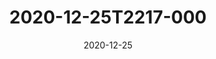 ---
date: 2020-12-25
title: 2020-12-25T2217-000
hero: 2020/2020-12-25T2217-000.jpeg

# briefly describe the image…
alt: ''

# insert the closed caption text after the three-dash break…
# (include line-breaks, punctuation, and capitalization)
---